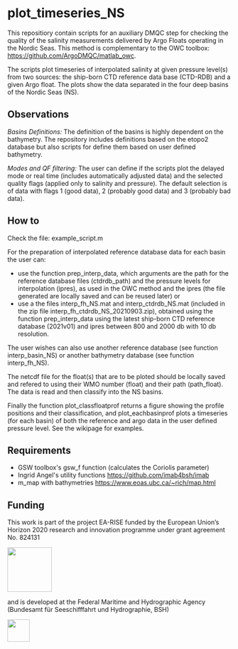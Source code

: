 # plot_timeseries_NS

This repositiory contain scripts for an auxiliary DMQC step for checking the quality of the salinity measurements delivered by Argo Floats operating in the Nordic Seas. This method is complementary to the OWC toolbox: https://github.com/ArgoDMQC/matlab_owc.

The scripts plot timeseries of interpolated salinity at given pressure level(s) from two sources: the ship-born CTD reference data base (CTD-RDB) and a given Argo float. The plots show the data separated in the four deep basins of the Nordic Seas (NS).  


## Observations

*Basins Definitions:*
The definition of the basins is highly dependent on the bathymetry. The repository includes definitions based on the etopo2 database but also scripts for define them based on user defined bathymetry.

*Modes and QF filtering:*
The user can define if the scripts plot the delayed mode or real time (includes automatically adjusted data) and the selected quality flags (applied only to salinity and pressure). The default selection is of data with flags 1 (good data), 2 (probably good data) and 3 (probably bad data).

## How to
Check the file: example_script.m 

For the preparation of interpolated reference database data for each basin the user can:
- use the function prep_interp_data, which arguments are the path for the reference database files (ctdrdb_path) and the  pressure levels for interpolation (ipres), as used in the OWC method and the ipres (the file generated are locally saved and can be reused later)
or
- use a the files interp_fh_NS.mat and interp_ctdrdb_NS.mat (included in the zip file interp_fh_ctdrdb_NS_20210903.zip), obtained using the function prep_interp_data using the latest ship-born CTD reference database (2021v01) and ipres between 800 and 2000 db with 10 db resolution.

The user wishes can also use another reference database (see function interp_basin_NS) or another bathymetry database (see function interp_fh_NS).

The netcdf file for the float(s) that are to be ploted should be locally saved and refered to using their WMO number (float) and their path (path_float). The data is read and then classify into the NS basins.

Finally the function plot_classfloatprof returns a figure showing the profile positions and their classification, and plot_eachbasinprof plots a timeseries (for each basin) of both the reference and argo data in the user defined pressure level. See the wikipage for examples.

## Requirements

- GSW toolbox's gsw_f function (calculates the Coriolis parameter)
- Ingrid Angel's utility functions
  https://github.com/imab4bsh/imab
- m_map with bathymetries
  https://www.eoas.ubc.ca/~rich/map.html

## Funding

This work is part of the project EA-RISE funded by the European Union’s Horizon 2020 research and innovation programme under grant agreement No. 824131

<img src="https://www.euro-argo.eu/var/storage/images/_aliases/fullsize/medias-ifremer/medias-euro_argo/logos/euro-argo-rise-logo/1688041-1-eng-GB/Euro-argo-RISE-logo.png" width="100" />

and is developed at the Federal Maritime and Hydrographic Agency (Bundesamt für Seeschifffahrt und Hydrographie, BSH) 

<img src="https://www.bsh.de/SiteGlobals/Frontend/Images/logo.png?__blob=normal&v=9" width="50" />

